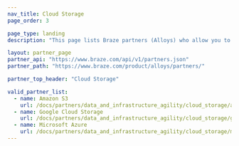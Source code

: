 ```yaml
---
nav_title: Cloud Storage
page_order: 3

page_type: landing
description: "This page lists Braze partners (Alloys) who allow you to store data to use in your messaging campaigns."

layout: partner_page
partner_api: "https://www.braze.com/api/v1/partners.json"
partner_path: "https://www.braze.com/product/alloys/partners/"

partner_top_header: "Cloud Storage"

valid_partner_list:
  - name: Amazon S3
    url: /docs/partners/data_and_infrastructure_agility/cloud_storage/amazon_s3/
  - name: Google Cloud Storage
    url: /docs/partners/data_and_infrastructure_agility/cloud_storage/google_cloud_storage_for_currents/
  - name: Microsoft Azure
    url: /docs/partners/data_and_infrastructure_agility/cloud_storage/microsoft_azure_blob_storage_for_currents/
---
```

